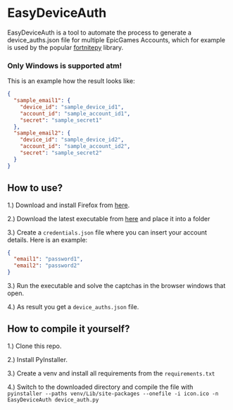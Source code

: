 # EasyDeviceAuth
EasyDeviceAuth is a tool to automate the process to generate a device_auths.json file for multiple EpicGames Accounts, which for example is used by the popular [fortnitepy](https://github.com/Terbau/fortnitepy) library.


### **Only Windows is supported atm!**

This is an example how the result looks like:
```json
{
  "sample_email1": {
    "device_id": "sample_device_id1", 
    "account_id": "sample_account_id1", 
    "secret": "sample_secret1"
  },
  "sample_email2": {
    "device_id": "sample_device_id2",
    "account_id": "sample_account_id2",
    "secret": "sample_secret2"
  }
}
```

## How to use?

1.) Download and install Firefox from [here](https://www.mozilla.org/en-US/firefox/new/).

2.) Download the latest executable from [here](https://github.com/Luc1412/EasyDeviceAuth/releases/latest) and place it into a folder

3.) Create a `credentials.json` file where you can insert your account details. Here is an example:
```json
{
  "email1": "password1",
  "email2": "password2"
}
```

3.) Run the executable and solve the captchas in the browser windows that open.

4.) As result you get a `device_auths.json` file.

## How to compile it yourself?

1.) Clone this repo.

2.) Install PyInstaller.

3.) Create a venv and install all requirements from the `requirements.txt`

4.) Switch to the downloaded directory and compile the file with `pyinstaller --paths venv/Lib/site-packages --onefile -i icon.ico -n EasyDeviceAuth device_auth.py`